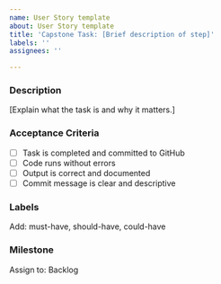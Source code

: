 ```yaml
---
name: User Story template
about: User Story template
title: 'Capstone Task: [Brief description of step]'
labels: ''
assignees: ''

---
```


### Description  
[Explain what the task is and why it matters.]

### Acceptance Criteria  
- [ ] Task is completed and committed to GitHub  
- [ ] Code runs without errors  
- [ ] Output is correct and documented  
- [ ] Commit message is clear and descriptive  

### Labels  
Add: must-have, should-have, could-have

### Milestone  
Assign to: Backlog
